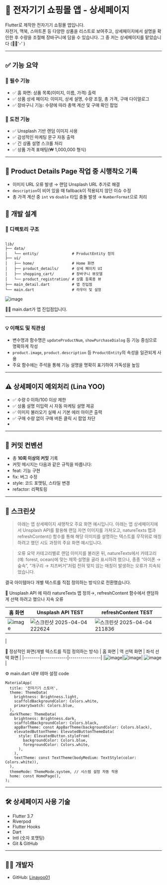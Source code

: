 # 🛒 전자기기 쇼핑몰 앱 - 상세페이지 

Flutter로 제작한 전자기기 쇼핑몰 앱입니다.  
자전거, 맥북, 스마트폰 등 다양한 상품을 리스트로 보여주고, 상세페이지에서 설명을 확인한 후 수량을 조절해 장바구니에 담을 수 있습니다.
그 중 저는 상세페이지를 맡았습니다 (🖐🏻'-' )

---

## ✅ 기능 요약

### 🔹 필수 기능
- ✅ 홈 화면: 상품 목록(이미지, 이름, 가격) 출력
- ✅ 상품 상세 페이지: 이미지, 상세 설명, 수량 조절, 총 가격, 구매 다이얼로그
- ✅ 장바구니 기능: 수량에 따라 총액 계산 및 구매 확인 팝업

### 🔸 도전 기능
- ✅ Unsplash 기반 랜덤 이미지 사용
- ✅ 감성적인 마케팅 문구 자동 출력
- ✅ 긴 상품 설명 스크롤 처리
- ✅ 상품 가격 포매팅(₩ 1,000,000 형식)
---
## 🧪 Product Details Page 작업 중 시행착오 기록

- 이미지 URL 오류 발생 → 랜덤 Unsplash URL 추가로 해결
- `description`이 비어 있을 때 fallback이 적용되지 않던 이슈 수정
- 총 가격 계산 중 `int` vs `double` 타입 충돌 발생 → `NumberFormat`으로 처리

## 🧠 개발 설계

### 📁 디렉토리 구조

```plaintext

lib/
├── data/
│   └── entity/               # ProductEntity 정의
├── ui/
│   ├── home/                 # Home 화면
│   ├── product_details/      # 상세 페이지 UI
│   ├── shopping_cart/        # 장바구니 뷰모델
│   └── product_registration/ # 상품 등록용 뷰
├── main_detail.dart          # 앱 진입점
└── main.dart                 # 라우터 및 설정
```
![image](https://github.com/user-attachments/assets/2e432b0d-e19c-4e59-a884-5ea05d3317c2)

📁📁 main.dart가 앱 진입점입니다.


---

### 💡 이해도 및 직관성
- 변수명과 함수명은 `updateProductNum`, `showPurchaseDialog` 등 기능 중심으로 명확하게 작성 
- `product.image`, `product.description` 등 `ProductEntity`의 속성을 일관되게 사용
- 주요 함수에는 주석을 통해 기능 설명을 명확히 표기하여 가독성을 높임

---

## ⚠️ 상세페이지 예외처리 (Lina YOO)
- ✅ 수량 0 이하/100 이상 제한
- ✅ 상품 설명 미입력 시 자동 마케팅 설명 제공
- ✅ 이미지 불러오기 실패 시 기본 에러 아이콘 출력
- ✅ 구매 수량 없이 구매 버튼 클릭 시 팝업 차단
- 
---

## 📌 커밋 컨벤션
- 총 **10회 이상의 커밋** 기록
- 커밋 메시지는 다음과 같은 규칙을 따릅니다:
 - feat: 기능 구현
 - fix: 버그 수정
 - style: 코드 포맷팅, 스타일 변경
 - refactor: 리팩토링

---

## 🎨 스크린샷
> 아래는 앱 상세페이지 새행착오 주요 화면 예시입니다.
아래는 앱 상세페이지에서 Unsplash API를 활용해 랜덤 자연 이미지를 가져오고,
natureTexts 맵과 refreshContent() 함수를 통해 해당 이미지를 설명하는 텍스트를 무작위로 매칭하려고 했던
시도 과정의 주요 화면 예시입니다.

>오류 요약
카테고리별로 랜덤 이미지를 불러온 뒤, natureTexts에서 카테고리(예: forest, ocean)에 맞는 제목·설명을 골라 표시하려 했으나,
종종 “아이폰 → 숲속”, “개구리 → 치즈버거”처럼 전혀 맞지 않는 매칭이 발생하는 오류가 지속되었습니다.

결국 아이템마다 개별 텍스트를 직접 정의하는 방식으로 전환했습니다.


🧐 Unsplash API 에 따라 natureTexts 맵 정의→, refreshContent 함수에서 랜덤하게 선택 하려고 했으나 지속 오류

| 홈 화면 | Unsplash API TEST | refreshContent TEST |
|--------|-------------|----------------|
| ![image](https://github.com/user-attachments/assets/05907399-d7f1-472c-a2bf-1df6fb6d2185) | ![스크린샷 2025-04-04 222624](https://github.com/user-attachments/assets/7aa89cfe-b2c7-4005-a2c2-bbcd03829b4f) | ![스크린샷 2025-04-04 211836](https://github.com/user-attachments/assets/b8c984bf-c98c-4418-8e4a-f4ae6d0c2258)
|

🌙 정상적인 화면(개별 텍스트를 직접 정의하는 방식)
| 홈 화면 | 역 선택 화면 | 좌석 선택 화면 |
|--------|-------------|----------------|
|![image](https://github.com/user-attachments/assets/681fbbed-672a-40c1-bb1f-de008b9bedd8)|![image](https://github.com/user-attachments/assets/5aab417a-bb97-4101-ab3d-b008c91b73e4)| ![image](https://github.com/user-attachments/assets/e13e61ba-b050-4ace-ab4f-66237340a39c)|

⚙️ main.dart 내부 테마 설정 code
```plaintext
MaterialApp(
  title: '전자기기 스토어',
  theme: ThemeData(
    brightness: Brightness.light,
    scaffoldBackgroundColor: Colors.white,
    primarySwatch: Colors.blue,
  ),
  darkTheme: ThemeData(
    brightness: Brightness.dark,
    scaffoldBackgroundColor: Colors.black,
    appBarTheme: const AppBarTheme(backgroundColor: Colors.black),
    elevatedButtonTheme: ElevatedButtonThemeData(
      style: ElevatedButton.styleFrom(
        backgroundColor: Colors.blue,
        foregroundColor: Colors.white,
      ),
    ),
    textTheme: const TextTheme(bodyMedium: TextStyle(color: Colors.white)),
  ),
  themeMode: ThemeMode.system, // 시스템 설정 자동 적용
  home: const HomePage(),
);

```


---

## 🛠 상세페이지 사용 기술

 - Flutter 3.7
 - Riverpod
 - Flutter Hooks
 - Dart
 - Intl (숫자 포맷팅)
 - Git & GitHub

---

## 👨‍💻 개발자
- GitHub: [Linayoo01](https://github.com/Linayoo01)


